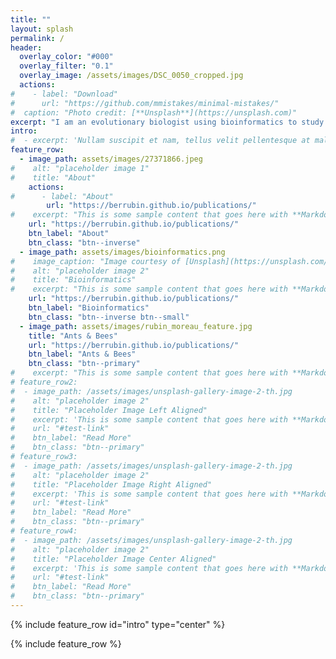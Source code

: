 ```yaml
---
title: ""
layout: splash
permalink: /
header:
  overlay_color: "#000"
  overlay_filter: "0.1"
  overlay_image: /assets/images/DSC_0050_cropped.jpg
  actions:
#    - label: "Download"
#      url: "https://github.com/mmistakes/minimal-mistakes/"
#  caption: "Photo credit: [**Unsplash**](https://unsplash.com)"
excerpt: "I am an evolutionary biologist using bioinformatics to study the genomes of ants and bees."
intro: 
#  - excerpt: 'Nullam suscipit et nam, tellus velit pellentesque at malesuada, enim eaque. Quis nulla, netus tempor in diam gravida tincidunt, *proin faucibus* voluptate felis id sollicitudin. Centered with `type="center"`'
feature_row:
  - image_path: assets/images/27371866.jpeg
#    alt: "placeholder image 1"
#    title: "About"
    actions:
#      - label: "About"
        url: "https://berrubin.github.io/publications/"
#    excerpt: "This is some sample content that goes here with **Markdown** formatting."
    url: "https://berrubin.github.io/publications/"
    btn_label: "About"
    btn_class: "btn--inverse"
  - image_path: assets/images/bioinformatics.png
#    image_caption: "Image courtesy of [Unsplash](https://unsplash.com/)"
#    alt: "placeholder image 2"
#    title: "Bioinformatics"
#    excerpt: "This is some sample content that goes here with **Markdown** formatting."
    url: "https://berrubin.github.io/publications/"
    btn_label: "Bioinformatics"
    btn_class: "btn--inverse btn--small"
  - image_path: assets/images/rubin_moreau_feature.jpg
    title: "Ants & Bees"
    url: "https://berrubin.github.io/publications/"
    btn_label: "Ants & Bees"
    btn_class: "btn--primary"
#    excerpt: "This is some sample content that goes here with **Markdown** formatting."
# feature_row2:
#  - image_path: /assets/images/unsplash-gallery-image-2-th.jpg
#    alt: "placeholder image 2"
#    title: "Placeholder Image Left Aligned"
#    excerpt: 'This is some sample content that goes here with **Markdown** formatting. Left aligned with `type="left"`'
#    url: "#test-link"
#    btn_label: "Read More"
#    btn_class: "btn--primary"
# feature_row3:
#  - image_path: /assets/images/unsplash-gallery-image-2-th.jpg
#    alt: "placeholder image 2"
#    title: "Placeholder Image Right Aligned"
#    excerpt: 'This is some sample content that goes here with **Markdown** formatting. Right aligned with `type="right"`'
#    url: "#test-link"
#    btn_label: "Read More"
#    btn_class: "btn--primary"
# feature_row4:
#  - image_path: /assets/images/unsplash-gallery-image-2-th.jpg
#    alt: "placeholder image 2"
#    title: "Placeholder Image Center Aligned"
#    excerpt: 'This is some sample content that goes here with **Markdown** formatting. Centered with `type="center"`'
#    url: "#test-link"
#    btn_label: "Read More"
#    btn_class: "btn--primary"
---
```


{% include feature_row id="intro" type="center" %}

{% include feature_row %}
